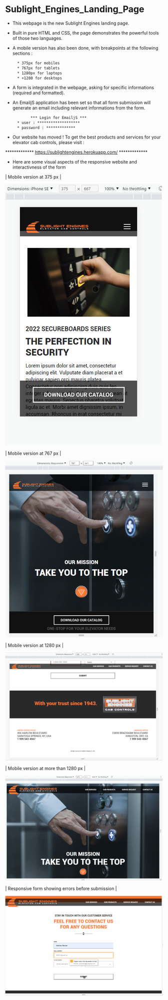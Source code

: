 # Sublight_Engines_Landing_Page

* This webpage is the new Sublight Engines landing page.

* Built in pure HTML and CSS, the page demonstrates the powerful tools of those two languages.

* A mobile version has also been done, with breakpoints at the following sections :
      
        * 375px for mobiles
        * 767px for tablets
        * 1280px for laptops
        * +1280 for desktops

* A form is integrated in the webpage, asking for specific informations (required and formatted).

* An EmailjS application has been set so that all form submission will generate an email including relevant informations from the form.

              *** Login for EmailjS ***
        * user : *******************
        * password : *************

* Our website has moved ! To get the best products and services for your elevator cab controls, please visit :

************* https://sublightengines.herokuapp.com/ *************

* Here are some visual aspects of the responsive website and interactivness of the form

| Mobile version at 375 px |

<img src="images\display_375px.png" alt="375px"/>

| Mobile version at 767 px |

<img src="images\display_767px.png" alt="767px"/>

| Mobile version at 1280 px |

<img src="images\display_1280px.png" alt="1280px"/>

| Mobile version at more than 1280 px |

<img src="images\display_morethan1280.png" alt="morethan1280px"/>

| Responsive form showing errors before submission |

<img src="images\form.png" alt="form"/>
